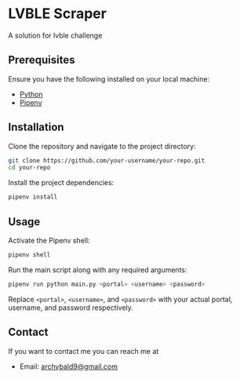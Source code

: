 # LVBLE Scraper

A solution for lvble challenge

## Prerequisites

Ensure you have the following installed on your local machine:

- [Python](https://www.python.org/downloads/)
- [Pipenv](https://pipenv.pypa.io/en/latest/#install-pipenv-today)

## Installation

Clone the repository and navigate to the project directory:

```bash
git clone https://github.com/your-username/your-repo.git
cd your-repo
```

Install the project dependencies:

```bash
pipenv install
```

## Usage

Activate the Pipenv shell:

```bash
pipenv shell
```

Run the main script along with any required arguments:

```bash
pipenv run python main.py <portal> <username> <password>
```

Replace `<portal>`, `<username>`, and `<password>` with your actual portal, username, and password respectively.

## Contact

If you want to contact me you can reach me at 
 - Email: archybald9@gmail.com